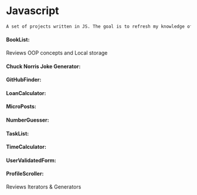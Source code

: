 # Javascript

```sh
A set of projects written in JS. The goal is to refresh my knowledge of the language by looking at these examples. 
```

#### BookList:
Reviews OOP concepts and Local storage

#### Chuck Norris Joke Generator:

#### GitHubFinder:

#### LoanCalculator:

#### MicroPosts:

#### NumberGuesser:

#### TaskList:

#### TimeCalculator:

#### UserValidatedForm:

#### ProfileScroller: 
Reviews Iterators & Generators

